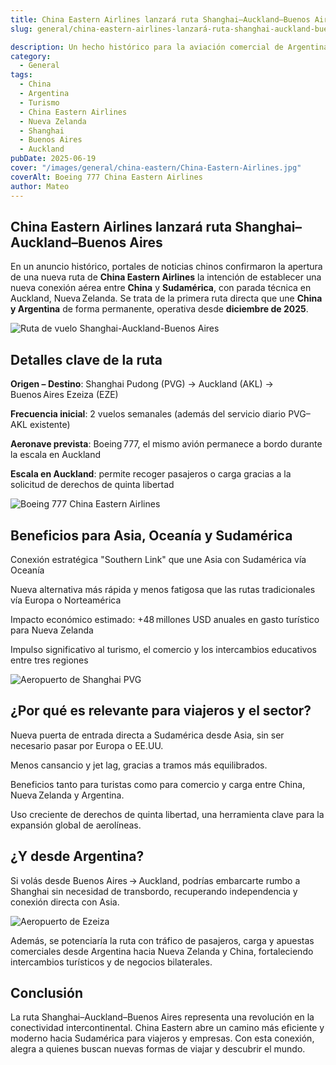 ```yaml
---
title: China Eastern Airlines lanzará ruta Shanghai–Auckland–Buenos Aires
slug: general/china-eastern-airlines-lanzará-ruta-shanghai-auckland-buenos-aires

description: Un hecho histórico para la aviación comercial de Argentina.
category:
  - General
tags:
  - China
  - Argentina
  - Turismo
  - China Eastern Airlines
  - Nueva Zelanda
  - Shanghai
  - Buenos Aires
  - Auckland
pubDate: 2025-06-19
cover: "/images/general/china-eastern/China-Eastern-Airlines.jpg"
coverAlt: Boeing 777 China Eastern Airlines
author: Mateo 
---
```


## China Eastern Airlines lanzará ruta Shanghai–Auckland–Buenos Aires
En un anuncio histórico, portales de noticias chinos confirmaron la apertura de una nueva ruta de **China Eastern Airlines** la intención de establecer una nueva conexión aérea entre **China** y **Sudamérica**, con parada técnica en Auckland, Nueva Zelanda. Se trata de la primera ruta directa que une **China y Argentina** de forma permanente, operativa desde **diciembre de 2025**.

<img src="/images/general/china-eastern/ruta.png" alt="Ruta de vuelo Shanghai-Auckland-Buenos Aires">

## Detalles clave de la ruta
**Origen – Destino**: Shanghai Pudong (PVG) → Auckland (AKL) → Buenos Aires Ezeiza (EZE)

**Frecuencia inicial**: 2 vuelos semanales (además del servicio diario PVG–AKL existente) 


**Aeronave prevista**: Boeing 777, el mismo avión permanece a bordo durante la escala en Auckland 


**Escala en Auckland**: permite recoger pasajeros o carga gracias a la solicitud de derechos de quinta libertad 

<img src="/images/general/china-eastern/china eastern.jpg" alt="Boeing 777 China Eastern Airlines">

## Beneficios para Asia, Oceanía y Sudamérica
Conexión estratégica "Southern Link" que une Asia con Sudamérica vía Oceanía 

Nueva alternativa más rápida y menos fatigosa que las rutas tradicionales vía Europa o Norteamérica 

Impacto económico estimado: +48 millones USD anuales en gasto turístico para Nueva Zelanda 

Impulso significativo al turismo, el comercio y los intercambios educativos entre tres regiones 

<img src="/images/general/china-eastern/sh-pvg.jpg" alt="Aeropuerto de Shanghai PVG">

## ¿Por qué es relevante para viajeros y el sector?
Nueva puerta de entrada directa a Sudamérica desde Asia, sin ser necesario pasar por Europa o EE.UU.

Menos cansancio y jet lag, gracias a tramos más equilibrados.

Beneficios tanto para turistas como para comercio y carga entre China, Nueva Zelanda y Argentina.

Uso creciente de derechos de quinta libertad, una herramienta clave para la expansión global de aerolíneas.

## ¿Y desde Argentina?
Si volás desde Buenos Aires → Auckland, podrías embarcarte rumbo a Shanghai sin necesidad de transbordo, recuperando independencia y conexión directa con Asia.

<img src="/images/aeropuertos/ezeiza.webp" alt="Aeropuerto de Ezeiza">

Además, se potenciaría la ruta con tráfico de pasajeros, carga y apuestas comerciales desde Argentina hacia Nueva Zelanda y China, fortaleciendo intercambios turísticos y de negocios bilaterales.

## Conclusión
La ruta Shanghai–Auckland–Buenos Aires representa una revolución en la conectividad intercontinental. China Eastern abre un camino más eficiente y moderno hacia Sudamérica para viajeros y empresas. Con esta conexión, alegra a quienes buscan nuevas formas de viajar y descubrir el mundo.

